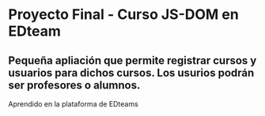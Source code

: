 # Proyecto Final - Curso JS-DOM en EDteam

Pequeña apliación que permite registrar cursos y usuarios para dichos cursos.
Los usurios podrán ser profesores o alumnos.
---
Aprendido en la plataforma de EDteams